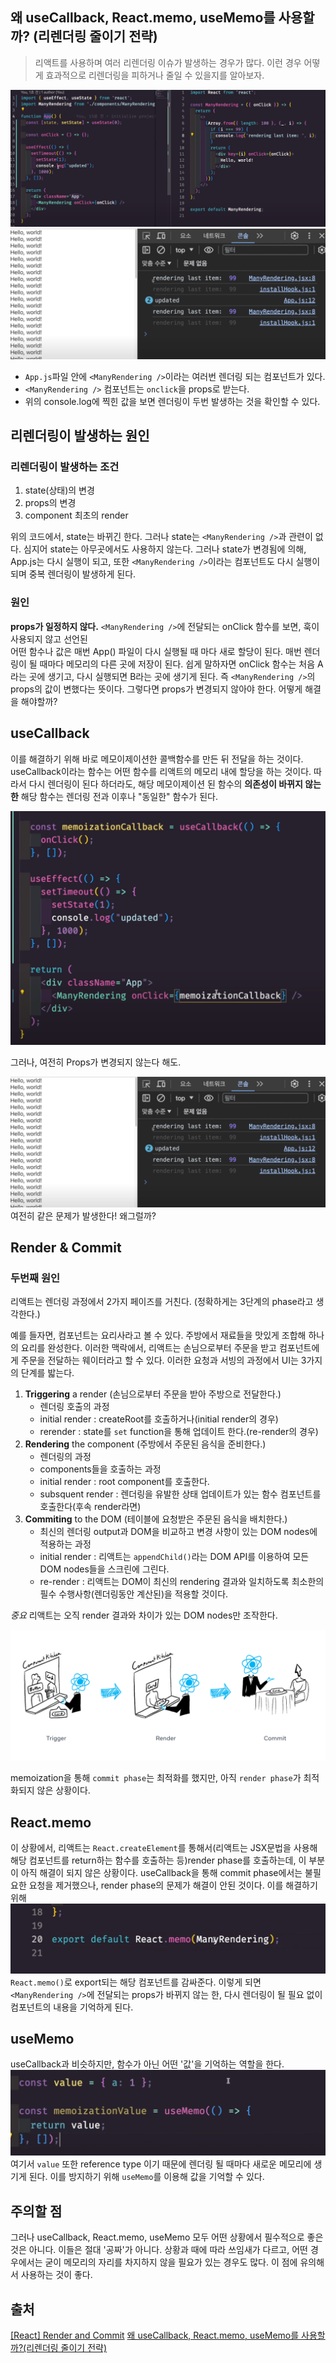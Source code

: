 ## 왜 useCallback, React.memo, useMemo를 사용할까? (리렌더링 줄이기 전략)

> 리액트를 사용하며 여러 리렌더링 이슈가 발생하는 경우가 많다. 이런 경우 어떻게 효과적으로 리렌더링을 피하거나 줄일 수 있을지를 알아보자.

![source_code](source_code.png)
![rerendered](rerendered.png)

- `App.js`파일 안에 `<ManyRendering />`이라는 여러번 렌더링 되는 컴포넌트가 있다.
- `<ManyRendering />` 컴포넌트는 `onclick`을 props로 받는다.
- 위의 console.log에 찍힌 값을 보면 렌더링이 두번 발생하는 것을 확인할 수 있다.

## 리렌더링이 발생하는 원인

### 리렌더링이 발생하는 조건

1. state(상태)의 변경
2. props의 변경
3. component 최초의 render

위의 코드에서, state는 바뀌긴 한다. 그러나 state는 `<ManyRendering />`과 관련이 없다.
심지어 state는 아무곳에서도 사용하지 않는다.
그러나 state가 변경됨에 의해, App.js는 다시 실행이 되고, 또한 `<ManyRendering />`이라는 컴포넌트도 다시 실행이 되며 중복 렌더링이 발생하게 된다.

### 원인

**props가 일정하지 않다.**
`<ManyRendering />`에 전달되는 onClick 함수를 보면, 훅이 사용되지 않고 선언된  
어떤 함수나 값은 매번 App() 파일이 다시 실행될 때 마다 새로 할당이 된다.
매번 렌더링이 될 때마다 메모리의 다른 곳에 저장이 된다.
쉽게 말하자면 onClick 함수는 처음 A라는 곳에 생기고, 다시 실행되면 B라는 곳에 생기게 된다.
즉 `<ManyRendering />`의 props의 값이 변했다는 뜻이다.
그렇다면 props가 변경되지 않아야 한다. 어떻게 해결을 해야할까?

## useCallback

이를 해결하기 위해 바로 메모이제이션한 콜백함수를 만든 뒤 전달을 하는 것이다.
useCallback이라는 함수는 어떤 함수를 리액트의 메모리 내에 할당을 하는 것이다.
따라서 다시 렌더링이 된다 하더라도, 해당 메모이제이션 된 함수의 **의존성이 바뀌지 않는 한** 해당 함수는 렌더링 전과 이후나 "동일한" 함수가 된다.

![useCallback](useCallback.png)

그러나, 여전히 Props가 변경되지 않는다 해도.

![rerendered](rerendered.png)
여전히 같은 문제가 발생한다! 왜그럴까?

## Render & Commit

### 두번째 원인

리액트는 렌더링 과정에서 2가지 페이즈를 거친다. (정확하게는 3단계의 phase라고 생각한다.)

예를 들자면, 컴포넌트는 요리사라고 볼 수 있다. 주방에서 재료들을 맛있게 조합해 하나의 요리를 완성한다. 이러한 맥락에서, 리액트는 손님으로부터 주문을 받고 컴포넌트에게 주문을 전달하는 웨이터라고 할 수 있다. 이러한 요청과 서빙의 과정에서 UI는 3가지의 단계를 밟는다.

1. **Triggering** a render (손님으로부터 주문을 받아 주방으로 전달한다.)
   - 렌더링 호출의 과정
   - initial render : createRoot를 호출하거나(initial render의 경우)
   - rerender : state를 `set` function을 통해 업데이트 한다.(re-render의 경우)
2. **Rendering** the component (주방에서 주문된 음식을 준비한다.)
   - 렌더링의 과정
   - components들을 호출하는 과정
   - initial render : root component를 호출한다.
   - subsquent render : 렌더링을 유발한 상태 업데이트가 있는 함수 컴포넌트를 호출한다(후속 render라면)
3. **Commiting** to the DOM (테이블에 요청받은 주문된 음식을 배치한다.)
   - 최신의 렌더링 output과 DOM을 비교하고 변경 사항이 있는 DOM nodes에 적용하는 과정
   - initial render : 리액트는 `appendChild()`라는 DOM API를 이용하여 모든 DOM nodes들을 스크린에 그린다.
   - re-render : 리액트는 DOM이 최신의 rendering 결과와 일치하도록 최소한의 필수 수행사항(렌더링동안 계산된)을 적용할 것이다.

_중요_ 리액트는 오직 render 결과와 차이가 있는 DOM nodes만 조작한다.

![render_steps](render_steps.png)

memoization을 통해 `commit phase`는 최적화를 했지만, 아직 `render phase`가 최적화되지 않은 상황이다.

## React.memo

이 상황에서, 리액트는 `React.createElement`를 통해서(리액트는 JSX문법을 사용해 해당 컴포넌트를 return하는 함수를 호출하는 등)render phase를 호출하는데, 이 부분이 아직 해결이 되지 않은 상황이다.
useCallback을 통해 commit phase에서는 불필요한 요청을 제거했으나, render phase의 문제가 해결이 안된 것이다.
이를 해결하기 위해
![react-memo](react-memo.png)
`React.memo()`로 export되는 해당 컴포넌트를 감싸준다.
이렇게 되면 `<ManyRendering />`에 전달되는 props가 바뀌지 않는 한, 다시 렌더링이 될 필요 없이
컴포넌트의 내용을 기억하게 된다.

## useMemo

useCallback과 비슷하지만, 함수가 아닌 어떤 '값'을 기억하는 역할을 한다.
![useMemo](useMemo.png)
여기서 `value` 또한 reference type 이기 때문에 렌더링 될 때마다 새로운 메모리에 생기게 된다.
이를 방지하기 위해 `useMemo`를 이용해 값을 기억할 수 있다.

## 주의할 점

그러나 useCallback, React.memo, useMemo 모두 어떤 상황에서 필수적으로 좋은 것은 아니다.
이들은 절대 '공짜'가 아니다. 상황과 때에 따라 쓰임새가 다르고, 어떤 경우에서는 굳이 메모리의 자리를 차지하지 않을 필요가 있는 경우도 많다. 이 점에 유의해서 사용하는 것이 좋다.

## 출처

[[React] Render and Commit](https://react.dev/learn/render-and-commit)
[왜 useCallback, React.memo, useMemo를 사용할까?(리렌더링 줄이기 전략)](https://www.youtube.com/watch?v=HHKV9XbXUOw)
